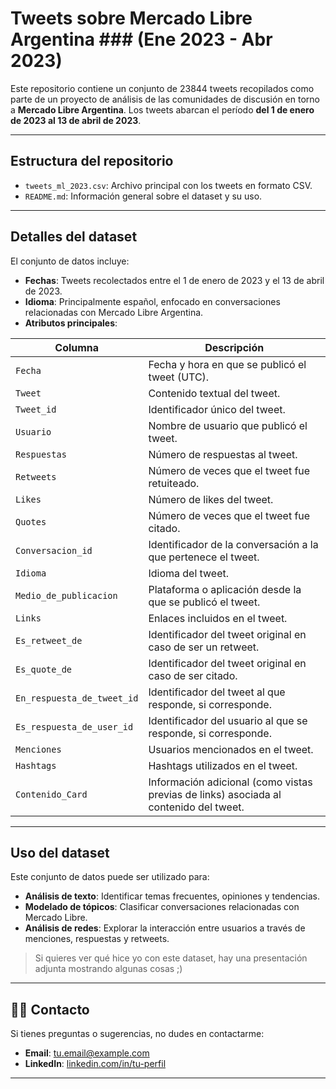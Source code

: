 # Tweets sobre Mercado Libre Argentina ### (Ene 2023 - Abr 2023)  

Este repositorio contiene un conjunto de 23844 tweets recopilados como parte de un proyecto de análisis de las comunidades de discusión en torno a **Mercado Libre Argentina**. Los tweets abarcan el período **del 1 de enero de 2023 al 13 de abril de 2023**.  

---

## **Estructura del repositorio**  
- `tweets_ml_2023.csv`: Archivo principal con los tweets en formato CSV.  
- `README.md`: Información general sobre el dataset y su uso.  

---

## **Detalles del dataset**  
El conjunto de datos incluye:  
- **Fechas**: Tweets recolectados entre el 1 de enero de 2023 y el 13 de abril de 2023.  
- **Idioma**: Principalmente español, enfocado en conversaciones relacionadas con Mercado Libre Argentina.  
- **Atributos principales**:  

| **Columna**              | **Descripción**                                                                                  |  
|---------------------------|--------------------------------------------------------------------------------------------------|  
| `Fecha`                  | Fecha y hora en que se publicó el tweet (UTC).                                                  |  
| `Tweet`                  | Contenido textual del tweet.                                                                    |  
| `Tweet_id`               | Identificador único del tweet.                                                                  |  
| `Usuario`                | Nombre de usuario que publicó el tweet.                                                         |  
| `Respuestas`             | Número de respuestas al tweet.                                                                  |  
| `Retweets`               | Número de veces que el tweet fue retuiteado.                                                    |  
| `Likes`                  | Número de likes del tweet.                                                                      |  
| `Quotes`                 | Número de veces que el tweet fue citado.                                                        |  
| `Conversacion_id`        | Identificador de la conversación a la que pertenece el tweet.                                    |  
| `Idioma`                 | Idioma del tweet.                                                                               |  
| `Medio_de_publicacion`   | Plataforma o aplicación desde la que se publicó el tweet.                                        |  
| `Links`                  | Enlaces incluidos en el tweet.                                                                  |  
| `Es_retweet_de`          | Identificador del tweet original en caso de ser un retweet.                                      |  
| `Es_quote_de`            | Identificador del tweet original en caso de ser citado.                                          |  
| `En_respuesta_de_tweet_id` | Identificador del tweet al que responde, si corresponde.                                        |  
| `Es_respuesta_de_user_id` | Identificador del usuario al que se responde, si corresponde.                                    |  
| `Menciones`              | Usuarios mencionados en el tweet.                                                               |  
| `Hashtags`               | Hashtags utilizados en el tweet.                                                                |  
| `Contenido_Card`         | Información adicional (como vistas previas de links) asociada al contenido del tweet.            |  

---

## **Uso del dataset**  
Este conjunto de datos puede ser utilizado para:  
- **Análisis de texto**: Identificar temas frecuentes, opiniones y tendencias.  
- **Modelado de tópicos**: Clasificar conversaciones relacionadas con Mercado Libre.  
- **Análisis de redes**: Explorar la interacción entre usuarios a través de menciones, respuestas y retweets.  

> Si quieres ver qué hice yo con este dataset, hay una presentación adjunta mostrando algunas cosas ;)

---

## 🧑‍💻 **Contacto**  
Si tienes preguntas o sugerencias, no dudes en contactarme:  
- **Email**: [tu.email@example.com](mailto:neirotti.contacto@gmail.com)  
- **LinkedIn**: [linkedin.com/in/tu-perfil](https://linkedin.com/in/pablo-neirotti)  

---  
